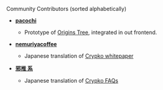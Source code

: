 Community Contributors (sorted alphabetically)

* **[pacochi](pawoo.net/@pacochi)**

  * Prototype of [Origins Tree](http://let.hatelabo.jp/pacochi/let/hJmc-bbGmZpw), integrated in out frontend.

* **[nemuriyacoffee](https://gorosuke.blue)**

  * Japanese translation of [Crypko whitepaper](https://gorosuke.blue/2018/06/05/post-2669/)

* **[邪推 系](https://twitter.com/anntamania)**

  * Japanese translation of [Crypko FAQs](https://crypko.ai/#/faqs)

